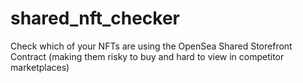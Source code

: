 # shared_nft_checker
 Check which of your NFTs are using the OpenSea Shared Storefront Contract (making them risky to buy and hard to view in competitor marketplaces)
